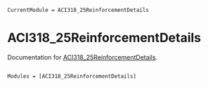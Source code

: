 ```@meta
CurrentModule = ACI318_25ReinforcementDetails
```

# ACI318_25ReinforcementDetails

Documentation for [ACI318_25ReinforcementDetails](https://github.com/ruyyy/ACI318_25ReinforcementDetails.jl).

```@index
```

```@autodocs
Modules = [ACI318_25ReinforcementDetails]
```
